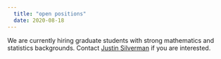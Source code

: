 ```yaml
--- 
  title: "open positions"
  date: 2020-08-18
---
```


We are currently hiring graduate students with strong mathematics and statistics backgrounds. Contact [Justin Silverman](mailto:justinsilverman@psu.edu) if you are interested. 
